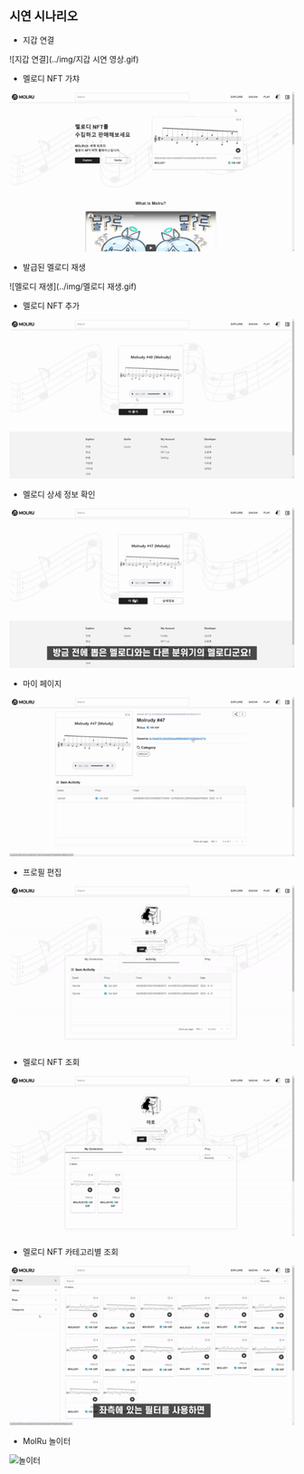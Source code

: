 ## 시연 시나리오

- 지갑 연결

![지갑 연결](../img/지갑 시연 영상.gif)

- 멜로디 NFT 가챠

![가챠](../img/가챠.gif)

- 발급된 멜로디 재생

![멜로디 재생](../img/멜로디 재생.gif)

- 멜로디 NFT 추가

![추가 발급](../img/추가발급.gif)

- 멜로디 상세 정보 확인

![상세 정보](../img/상세정보.gif)

- 마이 페이지

![마이 페이지](../img/마이페이지.gif)

- 프로필 편집

![프로필 편집](../img/프로필편집.gif)

- 멜로디 NFT 조회

![전체NFT조회](../img/전체멜로디조회.gif)

- 멜로디 NFT 카테고리별 조회

![카테고리별 조회](../img/카테고리별조회.gif)

- MolRu 놀이터

![놀이터](../img/놀이터.gif)
